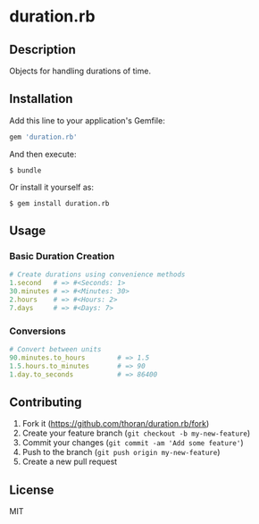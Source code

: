 # duration.rb

## Description

Objects for handling durations of time.

## Installation

Add this line to your application's Gemfile:
```ruby
gem 'duration.rb'
```

And then execute:
```shell
$ bundle
```

Or install it yourself as:
```shell
$ gem install duration.rb
```

## Usage

### Basic Duration Creation
```ruby
# Create durations using convenience methods
1.second   # => #<Seconds: 1>
30.minutes # => #<Minutes: 30>
2.hours    # => #<Hours: 2>
7.days     # => #<Days: 7>
```

### Conversions
```ruby
# Convert between units
90.minutes.to_hours        # => 1.5
1.5.hours.to_minutes       # => 90
1.day.to_seconds           # => 86400
```

## Contributing

1. Fork it (https://github.com/thoran/duration.rb/fork)
2. Create your feature branch (`git checkout -b my-new-feature`)
3. Commit your changes (`git commit -am 'Add some feature'`)
4. Push to the branch (`git push origin my-new-feature`)
5. Create a new pull request

## License

MIT
